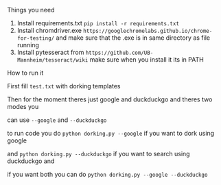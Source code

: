 Things you need
1) Install requirements.txt `pip install -r requirements.txt`
2) Install chromdriver.exe `https://googlechromelabs.github.io/chrome-for-testing/` and make sure that the 
.exe is in same directory as file running
3) Install pytesseract from `https://github.com/UB-Mannheim/tesseract/wiki` make sure when you install it its in PATH


How to run it 

First fill `test.txt` with dorking templates 

Then for the moment theres just google and duckduckgo and theres two modes you

can use `--google` and `--duckduckgo`

to run code you do `python dorking.py --google` if you want to dork using google

and `python dorking.py --duckduckgo` if you want to search using duckduckgo and

if you want both you can do `python dorking.py --google --duckduckgo`
